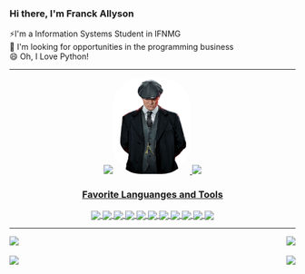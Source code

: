 
### Hi there, I'm Franck Allyson
⚡I'm a Information Systems Student in IFNMG  
🔭 I'm looking for opportunities in the programming business  
😄 Oh, I Love Python!


---
<div align="center">
  <a href="https://github.com/franckallyson">
  <img height="170em" src="https://github-readme-stats.vercel.app/api?username=franckallyson&count_private=true&include_all_commits=true&show_icons=true&theme=merko&title_color=D90202&text_color=FFFFFF&icon_color=D90202"/><img alt="Shelby" height="170" style="border-radius:50px;" src="https://github.com/franckallyson/franckallyson/blob/main/images/shelby.png" alt="shelby" >
  <img height="170em" src="https://github-readme-stats.vercel.app/api/top-langs/?username=franckallyson&theme=merko&langs_count=3&title_color=D90202&text_color=FFFFFF" />
</div>

<h3 align="center" > Favorite Languanges and Tools </h3>
<div align="center">

<img align="center" src = "https://img.shields.io/badge/-Python-1572B6?style=flat&logo=python&logoColor=white"> 
<img align="center" src = "https://img.shields.io/badge/-Django-3C990D?style=flat&logo=django&logoColor=white"> 
<img align="center" src = "https://img.shields.io/badge/-C-8D99FF?style=flat&logo=c&logoColor=white"> 
<img align="center" src = "https://img.shields.io/badge/-HTML5-E34F26?style=flat&logo=html5&logoColor=white"> 
<img align="center" src = "https://img.shields.io/badge/-CSS3-1572B6?style=flat&logo=css3&logoColor=white">
<img align="center" src="https://img.shields.io/badge/-Bootstrap-563D7C?style=flat&logo=bootstrap&logoColor=white">
<img align="center" src="https://img.shields.io/badge/-JavaScript-eed718?style=flat&logo=javascript&logoColor=ffffff">
<img align="center" src="https://img.shields.io/badge/-MySQL-F29111?style=flat&logo=mysql&logoColor=FFFFFF">
<img align="center" src="http://img.shields.io/badge/-Github-000000?style=flat&logo=github&logoColor=FFFFFF">
<img align="center" src="http://img.shields.io/badge/-VS%20Code-007ACC?style=flat&logo=visual%20studio%20code&logoColor=white">
<img align="center" src = "https://img.shields.io/badge/-Pycharm-000000?style=flat&logo=pycharm&logoColor=yellow"> 
</div>
<hr>

<a href="https://github.com/franckallyson/algoritmos_e_estruturas_de_dados">
  <img align="left" src="https://github-readme-stats.vercel.app/api/pin/?username=franckallyson&repo=algoritmos_e_estruturas_de_dados&theme=merko&text_color=FFFFFF&title_color=D90202&icon_color=D90202" />
</a>                
<a href="https://github.com/franckallyson/Games">
  <img align="right" src="https://github-readme-stats.vercel.app/api/pin/?username=franckallyson&repo=Games&theme=merko&text_color=FFFFFF&title_color=D90202&icon_color=D90202" />
</a>  
<br>
<br>
               
<a href="https://github.com/franckallyson/CollegeExercises">
  <img align="right" src="https://github-readme-stats.vercel.app/api/pin/?username=franckallyson&repo=CollegeExercises&theme=merko&text_color=FFFFFF&title_color=D90202&icon_color=D90202" />
</a>  
<a href="https://github.com/franckallyson/Django-Projects">
  <img align="left" src="https://github-readme-stats.vercel.app/api/pin/?username=franckallyson&repo=Django-Projects&theme=merko&text_color=FFFFFF&title_color=D90202&icon_color=D90202" />
</a>  

<!--
**franckallyson/franckallyson** is a ✨ _special_ ✨ repository because its `README.md` (this file) appears on your GitHub profile.

Here are some ideas to get you started:

- 🔭 I’m currently working on ...
- 🌱 I’m currently learning ...
- 👯 I’m looking to collaborate on ...
- 🤔 I’m looking for help with ...
- 💬 Ask me about ...
- 📫 How to reach me: ...
- 😄 Pronouns: ...
- ⚡ Fun fact: ...
-->
